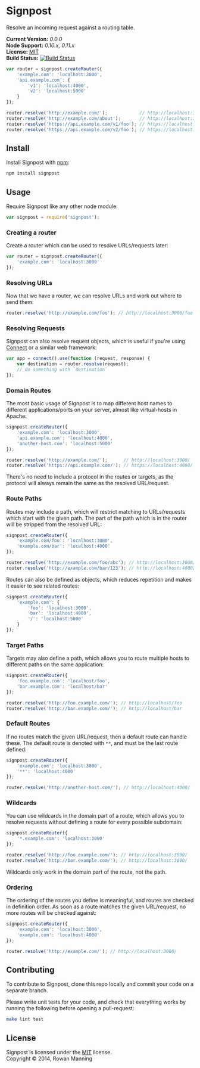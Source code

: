 
Signpost
========

Resolve an incoming request against a routing table.

**Current Version:** *0.0.0*  
**Node Support:** *0.10.x, 0.11.x*  
**License:** [MIT][mit]  
**Build Status:** [![Build Status][travis-img]][travis]

```js
var router = signpost.createRouter({
    'example.com': 'localhost:3000',
    'api.example.com': {
        'v1': 'localhost:4000',
        'v2': 'localhost:5000'
    }
});

router.resolve('http://example.com/');            // http://localhost:3000/
router.resolve('http://example.com/about');       // http://localhost:3000/about
router.resolve('https://api.example.com/v1/foo'); // https://localhost:4000/foo
router.resolve('https://api.example.com/v2/foo'); // https://localhost:5000/foo
```


Install
-------

Install Signpost with [npm][npm]:

```sh
npm install signpost
```


Usage
-----

Require Signpost like any other node module:

```js
var signpost = require('signpost');
```


### Creating a router

Create a router which can be used to resolve URLs/requests later:

```js
var router = signpost.createRouter({
    'example.com': 'localhost:3000'
});
```


### Resolving URLs

Now that we have a router, we can resolve URLs and work out where to send them:

```js
router.resolve('http://example.com/foo'); // http://localhost:3000/foo
```


### Resolving Requests

Signpost can also resolve request objects, which is useful if you're using [Connect][connect] or a similar web framework:

```js
var app = connect().use(function (request, response) {
    var destination = router.resolve(request);
    // do something with `destination`
});
```


### Domain Routes

The most basic usage of Signpost is to map different host names to different applications/ports on your server, almost like virtual-hosts in Apache:

```js
signpost.createRouter({
    'example.com': 'localhost:3000',
    'api.example.com': 'localhost:4000',
    'another-host.com': 'localhost:5000'
});

router.resolve('http://example.com/');      // http://localhost:3000/
router.resolve('https://api.example.com/'); // https://localhost:4000/
```

There's no need to include a protocol in the routes or targets, as the protocol will always remain the same as the resolved URL/request.


### Route Paths

Routes may include a path, which will restrict matching to URLs/requests which start with the given path. The part of the path which is in the router will be stripped from the resolved URL:

```js
signpost.createRouter({
    'example.com/foo': 'localhost:3000',
    'example.com/bar': 'localhost:4000'
});

router.resolve('http://example.com/foo/abc'); // http://localhost:3000/abc
router.resolve('http://example.com/bar/123'); // http://localhost:4000/123
```

Routes can also be defined as objects, which reduces repetition and makes it easier to see related routes:

```js
signpost.createRouter({
    'example.com': {
        'foo': 'localhost:3000',
        'bar': 'localhost:4000',
        '/': 'localhost:5000'
    }
});
```


### Target Paths

Targets may also define a path, which allows you to route multiple hosts to different paths on the same application:

```js
signpost.createRouter({
    'foo.example.com': 'localhost/foo',
    'bar.example.com': 'localhost/bar'
});

router.resolve('http://foo.example.com/'); // http://localhost/foo
router.resolve('http://bar.example.com/'); // http://localhost/bar
```


### Default Routes

If no routes match the given URL/request, then a default route can handle these. The default route is denoted with `**`, and must be the last route defined:

```js
signpost.createRouter({
    'example.com': 'localhost:3000',
    '**': 'localhost:4000'
});

router.resolve('http://another-host.com/'); // http://localhost:4000/
```


### Wildcards

You can use wildcards in the domain part of a route, which allows you to resolve requests without defining a route for every possible subdomain:

```js
signpost.createRouter({
    '*.example.com': 'localhost:3000'
});

router.resolve('http://foo.example.com/'); // http://localhost:3000/
router.resolve('http://bar.example.com/'); // http://localhost:3000/
```

Wildcards only work in the domain part of the route, not the path.


### Ordering

The ordering of the routes you define is meaningful, and routes are checked in definition order. As soon as a route matches the given URL/request, no more routes will be checked against:

```js
signpost.createRouter({
    'example.com': 'localhost:3000',
    'example.com': 'localhost:4000'
});

router.resolve('http://example.com/'); // http://localhost:3000/
```


Contributing
------------

To contribute to Signpost, clone this repo locally and commit your code on a separate branch.

Please write unit tests for your code, and check that everything works by running the following before opening a pull-request:

```sh
make lint test
```


License
-------

Signpost is licensed under the [MIT][mit] license.  
Copyright &copy; 2014, Rowan Manning



[connect]: http://www.senchalabs.org/connect/
[mit]: http://opensource.org/licenses/mit-license.php
[npm]: https://npmjs.org/
[travis]: https://travis-ci.org/rowanmanning/signpost
[travis-img]: https://travis-ci.org/rowanmanning/signpost.svg?branch=master
